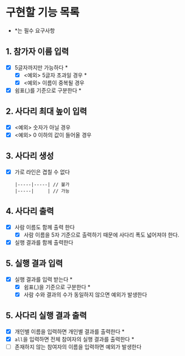 # 구현할 기능 목록

- *는 필수 요구사항

## 1. 참가자 이름 입력
- [x] 5글자까지만 가능하다 *
  - [x] <예외> 5글자 초과일 경우 *
  - [x] <예외> 이름이 중복될 경우
- [x] 쉼표(,)를 기준으로 구분한다 *

## 2. 사다리 최대 높이 입력
- [x] <예외> 숫자가 아닐 경우
- [x] <예외> 0 이하의 값이 들어올 경우

## 3. 사다리 생성
- [x] 가로 라인은 겹칠 수 없다
  ```
  |-----|-----| // 불가
  |-----|     | // 가능
  ```

## 4. 사다리 출력
- [x] 사람 이름도 함께 출력 한다
  - [x] 사람 이름을 5자 기준으로 출력하기 때문에 사다리 폭도 넓어져야 한다.
- [x] 실행 결과를 함께 출력한다

## 5. 실행 결과 입력
- [x] 실행 결과를 입력 받는다 *
  - [x] 쉼표(,)을 기준으로 구분한다 *
  - [x] 사람 수와 결과의 수가 동일하지 않으면 예외가 발생한다

## 5. 사다리 실행 결과 출력
- [x] 개인별 이름을 입력하면 개인별 결과를 출력한다 * 
- [x] `all`을 입력하면 전체 참여자의 실행 결과를 출력한다 *
- [ ] 존재하지 않는 참여자의 이름을 입력하면 예외가 발생한다